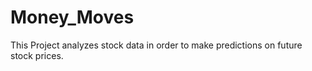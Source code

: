 # Money_Moves
This Project analyzes stock data in order to make predictions on future stock prices.
